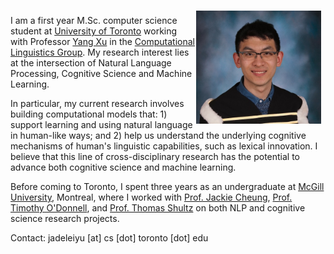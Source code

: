 <img align="left" src="photos/bio-photo.jpeg" alt="drawing" width="200" style="float: right;margin-right: 7px;margin-top: 7px;"/>

I am a first year M.Sc. computer science student at <a href="https://www.utoronto.ca">University of Toronto</a> working with Professor [Yang Xu](www.cs.toronto.edu/~yangxu/index.html) in the [Computational Linguistics Group](http://www.cs.toronto.edu/compling/index.html). My research interest lies at the intersection of Natural Language Processing, Cognitive Science and Machine Learning.

In particular, my current research involves building computational models that: 1) support learning and using natural language in human-like ways; and 2) help us understand the underlying cognitive mechanisms of human's linguistic capabilities, such as lexical innovation. I believe that this line of cross-disciplinary research has the potential to advance both cognitive science and machine learning.

Before coming to Toronto, I spent three years as an undergraduate at [McGill University](https://www.mcgill.ca), Montreal, where I worked with [Prof. Jackie Cheung](https://www.cs.mcgill.ca/~jcheung/index.html), [Prof. Timothy O'Donnell](http://people.linguistics.mcgill.ca/~timothy.odonnell/), and [Prof. Thomas Shultz](https://www.tomshultz.net) on both NLP and cognitive science research projects.



Contact: jadeleiyu [at] cs [dot] toronto [dot] edu




